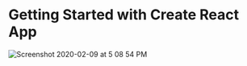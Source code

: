 # Getting Started with Create React App
![Screenshot 2020-02-09 at 5 08 54 PM](https://tecdigital.tec.ac.cr/dotlrn/file-storage/view/dotlrn_fs_1066758_root_folder%2Fdesign%2Fheader.PNG)
